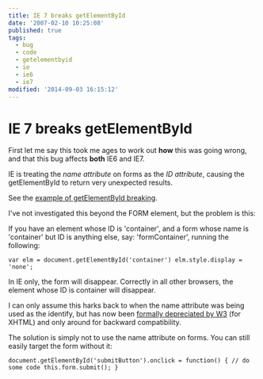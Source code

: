 ```yaml
---
title: IE 7 breaks getElementById
date: '2007-02-10 10:25:08'
published: true
tags:
  - bug
  - code
  - getelementbyid
  - ie
  - ie6
  - ie7
modified: '2014-09-03 16:15:12'
---
```

# IE 7 breaks getElementById

First let me say this took me ages to work out **how** this was going wrong, and that this bug affects **both** IE6 and IE7.

IE is treating the *name attribute* on forms as the *ID attribute*, causing the getElementById to return very unexpected results.


<!--more-->

See the [example of getElementById breaking](http://remysharp.com/wp-content/uploads/2007/01/gebid_test.html).

I've not investigated this beyond the FORM element, but the problem is this:

If you have an element whose ID is 'container', and a form whose name is 'container' but ID is anything else, say: 'formContainer', running the following:

`var elm = document.getElementById('container')
elm.style.display = 'none';`

In IE only, the form will disappear.  Correctly in all other browsers, the element whose ID is container will disappear.

I can only assume this harks back to when the name attribute was being used as the identify, but has now been [formally depreciated by W3](http://www.w3.org/TR/xhtml1/#h-4.10) (for XHTML) and only around for backward compatibility.

The solution is simply not to use the name attribute on forms.  You can still easily target the form without it:

`document.getElementById('submitButton').onclick = function() {
  // do some code
  this.form.submit();
}`
